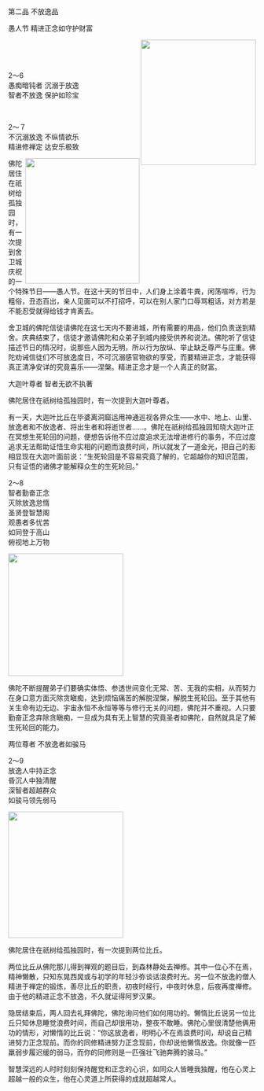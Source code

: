 第二品 不放逸品

愚人节 精进正念如守护财富

<div class="e2">
<img src="images/fjj-10-1.jpg" width="234" height="255" align="right"/>
<div>
<p>&nbsp;</p> <p>&nbsp;</p> <p>2～6<br>
 愚痴暗钝者 沉溺于放逸<br>
 智者不放逸 保护如珍宝</p>
</div>
</div>

<div class="e2">
<div>
<p></p> <p>&nbsp;</p> <p>2～７<br>
 不沉溺放逸 不纵情欲乐<br>
 精进修禅定 达安乐极致</p>
</div>
<img src="images/fjj-10-2.jpg" width="232" height="255" align="right"/>
</div>

佛陀居住在祇树给孤独园时，有一次提到舍卫城庆祝的一个特殊节日——愚人节。在这十天的节日中，人们身上涂着牛粪，闲荡喧哗，行为粗俗，丑态百出，亲人见面可以不打招呼，可以在别人家门口辱骂粗话，对方若是不能忍受就得给钱才肯离去。

舍卫城的佛陀信徒请佛陀在这七天内不要进城，所有需要的用品，他们负责送到精舍。庆典结束了，信徒才邀请佛陀和众弟子到城内接受供养和说法。佛陀听了信徒描述节日的情况时，说那些人因为无明，所以行为放纵、举止缺乏尊严与庄重。佛陀劝诫信徒们不可放逸度日，不可沉溺感官物欲的享受，而要精进正念，才能获得真正清净安详的究竟喜乐——涅槃。精进正念才是一个人真正的财富。

大迦叶尊者 智者无欲不执著

佛陀居住在祇树给孤独园时，有一次提到大迦叶尊者。

有一天，大迦叶比丘在毕婆离洞窟运用神通巡视各界众生——水中、地上、山里、放逸者和不放逸者、将出生者和将逝世者……。佛陀在祇树给孤独园知晓大迦叶正在冥想生死轮回的问题，便想告诉他不应过度追求无法增进修行的事务，不应过度追求无法帮助证悟生命实相的问题而浪费时间，所以就发了一道金光，把自己的影相显现在大迦叶面前说：“生死轮回是不容易究竟了解的，它超越你的知识范围，只有证悟的诸佛才能解释众生的生死轮回。”

<div class="e2">
<div>
<p> </p> <p>2～8<br>
 智者勤奋正念<br>
 灭除放逸怠惰<br>
 圣贤登智慧阁<br>
 观愚者多忧苦<br>
 如同登于高山<br>
 俯视地上万物</p>
</div>
<img src="images/fjj-10-3.jpg" width="234" height="249"/>
</div>

佛陀不断提醒弟子们要确实体悟、参透世间变化无常、苦、无我的实相，从而努力在身口意方面灭除贪瞋痴，达到烦恼痛苦的解脱涅槃，解脱生死轮回。至于其他有关生命有边无边、宇宙永恒不永恒等等与修行无关的问题，佛陀并不重视。人只要勤奋正念弃除贪瞋痴，一旦成为具有无上智慧的究竟圣者如佛陀，自然就具足了解生死轮回的能力。

两位尊者 不放逸者如骏马

<div class="e2">
<div>
<p></p> <p>2～9<br>
 放逸人中持正念<br>
 昏沉人中独清醒<br>
 深智者超越群众<br>
 如骏马领先弱马</p>
</div>
<img src="images/fjj-10-4.jpg" width="234" height="257"/>
</div>

佛陀居住在祇树给孤独园时，有一次提到两位比丘。

两位比丘从佛陀那儿得到禅观的题目后，到森林静处去禅修。其中一位心不在焉，精神懒散，只知东晃西晃或与初学的年轻沙弥谈话浪费时光。另一位不放逸的僧人精进于禅定的锻炼，善尽比丘的职责，初夜时经行，中夜时休息，后夜再度禅修。由于他的精进正念不放逸，不久就证得阿罗汉果。

隐居结束后，两人回去礼拜佛陀，佛陀询问他们如何用功的。懒惰比丘说另一位比丘只知休息睡觉浪费时间，而自己却很用功，整夜不敢睡。佛陀心里很清楚他俩用功的情形，对懒惰的比丘说：“你这放逸者，明明心不在焉浪费时间，却说自己精进努力正念现前。而你的同修精进努力正念现前，你却说他懒惰放逸。你就像一匹羸弱步履迟缓的弱马，而你的同修则是一匹强壮飞驰奔腾的骏马。”

智慧深远的人时时刻刻保持醒觉和正念的心识，如同众人皆睡我独醒，他在心灵上超越一般的众生，他在心灵道上所获得的成就超越常人。
